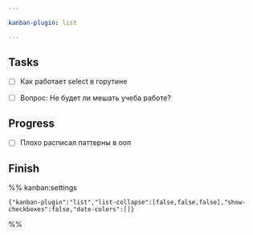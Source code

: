 ```yaml
---

kanban-plugin: list

---
```


## Tasks

- [ ] Как работает select в горутине
- [ ] Вопрос: Не будет ли мешать учеба работе?


## Progress

- [ ] Плохо расписал паттерны в ооп


## Finish





%% kanban:settings
```
{"kanban-plugin":"list","list-collapse":[false,false,false],"show-checkboxes":false,"date-colors":[]}
```
%%